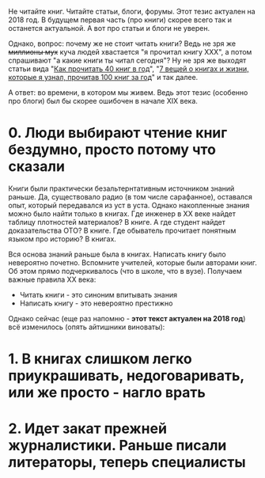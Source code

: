 Не читайте книг. Читайте статьи, блоги, форумы. Этот тезис актуален на 2018 год. В будущем первая часть (про книги) скорее всего так и останется актуальной. А вот про статьи и блоги не уверен.

Однако, вопрос: почему же не стоит читать книги? Ведь не зря же ~~миллионы мух~~ куча людей хвастается "я прочитал книгу ХХХ", а потом спрашивают "а какие книги ты читал сегодня"? Ну не зря же выходят статьи вида "[Как прочитать 40 книг в год](https://habr.com/post/390811/)", "[7 вещей о книгах и жизни, которые я узнал, прочитав 100 книг за год](https://habr.com/company/smartprogress/blog/314566/)" и так далее.

А ответ: во времени, в котором мы живем. Ведь этот тезис (особенно про блоги) был бы скорее ошибочен в начале XIX века. 

<cut />

# 0. Люди выбирают чтение книг бездумно, просто потому что сказали

Книги были практически безальтернтативным источником знаний раньше. Да, существовало радио (в том числе сарафанное), оставался опыт, который передавался из уст в уста. Однако накопленные знания можно было найти только в книгах. Где инженер в XX веке найдет таблицу плотностей материалов? В книге. А где студент найдет доказательства ОТО? В книге. Где обыватель прочитает понятным языком про историю? В книгах.

Вся основа знаний раньше была в книгах. Написать книгу было невероятно почетно. Вспомните учителей, которые были авторами книг. Об этом прямо подчеркивалось (что в школе, что в вузе). Получаем важные правила XX века:

* Читать книги - это синоним впитывать знания
* Написать книгу - это невероятно престижно

Однако сейчас (еще раз напомню - **этот текст актуален на 2018 год**) всё изменилось (опять айтишники виноваты):

# 1. В книгах слишком легко приукрашивать, недоговаривать, или же просто - нагло врать

# 2. Идет закат прежней журналистики. Раньше писали литераторы, теперь специалисты


